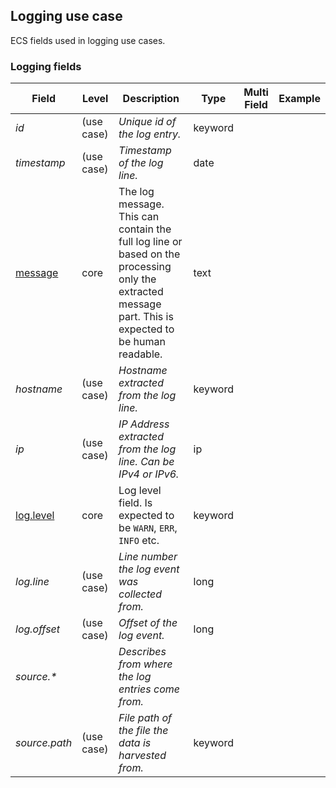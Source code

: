 ## Logging use case

ECS fields used in logging use cases.

### <a name="logging"></a> Logging fields


| Field  | Level  | Description  | Type  | Multi Field  | Example  |
|---|---|---|---|---|---|
| <a name="id"></a>*id* | (use case) | *Unique id of the log entry.* | keyword |  |
| <a name="timestamp"></a>*timestamp* | (use case) | *Timestamp of the log line.* | date |  |
| [message](https://github.com/elastic/ecs#message)  | core | The log message.<br/>This can contain the full log line or based on the processing only the extracted message part. This is expected to be human readable. | text |  |
| <a name="hostname"></a>*hostname* | (use case) | *Hostname extracted from the log line.* | keyword |  |
| <a name="ip"></a>*ip* | (use case) | *IP Address extracted from the log line. Can be IPv4 or IPv6.* | ip |  |
| [log.level](https://github.com/elastic/ecs#log.level)  | core | Log level field. Is expected to be `WARN`, `ERR`, `INFO` etc. | keyword |  |
| <a name="log.line"></a>*log.line* | (use case) | *Line number the log event was collected from.* | long |  |
| <a name="log.offset"></a>*log.offset* | (use case) | *Offset of the log event.* | long |  |
| <a name="source.&ast;"></a>*source.&ast;* |  | *Describes from where the log entries come from.<br/>* |  |  |
| <a name="source.path"></a>*source.path* | (use case) | *File path of the file the data is harvested from.* | keyword |  |




